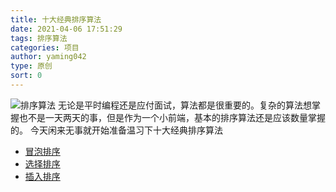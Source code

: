 ```yaml
---
title: 十大经典排序算法
date: 2021-04-06 17:51:29
tags: 排序算法
categories: 项目
author: yaming042
type: 原创
sort: 0
---
```

![排序算法](sort.gif)
无论是平时编程还是应付面试，算法都是很重要的。复杂的算法想掌握也不是一天两天的事，但是作为一个小前端，基本的排序算法还是应该数量掌握的。
今天闲来无事就开始准备温习下十大经典排序算法
- [冒泡排序](/20210406/冒泡排序/)
- [选择排序](/20210408/选择排序/)
- [插入排序](/20210408/插入排序/)
